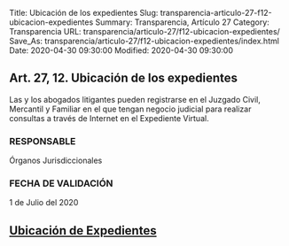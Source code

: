 Title: Ubicación de los expedientes
Slug: transparencia-articulo-27-f12-ubicacion-expedientes
Summary: Transparencia, Artículo 27
Category: Transparencia
URL: transparencia/articulo-27/f12-ubicacion-expedientes/
Save_As: transparencia/articulo-27/f12-ubicacion-expedientes/index.html
Date: 2020-04-30 09:30:00
Modified: 2020-04-30 09:30:00


## Art. 27, 12. Ubicación de los expedientes

Las y los abogados litigantes pueden registrarse en el Juzgado Civil, Mercantil y Familiar en el que tengan negocio judicial para realizar consultas a través de Internet en el Expediente Virtual.

### RESPONSABLE

Órganos Jurisdiccionales 

### FECHA DE VALIDACIÓN

1 de Julio del 2020

## [Ubicación de Expedientes](https://www.poderjudicialcoahuila.gob.mx/intranet/sentencias/consultaUbicacion2.php)


